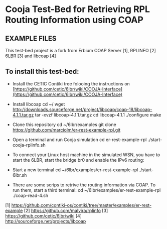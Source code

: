 
Cooja Test-Bed for Retrieving RPL Routing Information using COAP
================================================================

EXAMPLE FILES
-------------

This test-bed project is a fork from Erbium COAP Server [1], RPLINFO [2] 6LBR [3] and libcoap [4]

To install this test-bed: 
-------------------------
- Install the CETIC Contiki tree folooing the instructions on [https://github.com/cetic/6lbr/wiki/COOJA-Interface](https://github.com/cetic/6lbr/wiki/COOJA-Interface) 
- Install libcoap
    cd ~/
    wget http://downloads.sourceforge.net/project/libcoap/coap-18/libcoap-4.1.1.tar.gz 
    tar -xvzf libcoap-4.1.1.tar.gz
    cd libcoap-4.1.1
    ./configure
    make

- Clone this repository
    cd ~/6lbr/examples
    git clone https://github.com/marciolm/er-rest-example-rpl.git 

- Open a terminal and run Cooja simulation
    cd er-rest-example-rpl
    ./start-cooja-rplinfo.sh 

- To connect your Linux host machine in the simulated WSN, you have to start the 6LBR, start the bridge br0 and enable the IPv6 routing:
- Start a new terminal
    cd ~/6lbr/examples/er-rest-example-rpl
    ./start-6lbr.sh

- There are some scrips to retrive the routing information via COAP. To run them, start a third terminal:
    cd ~/6lbr/examples/er-rest-example-rpl
    ./coap-read-4.sh

[1] https://github.com/contiki-os/contiki/tree/master/examples/er-rest-example
[2] https://github.com/malvira/rplinfo
[3] https://github.com/cetic/6lbr/wiki
[4] http://sourceforge.net/projects/libcoap



